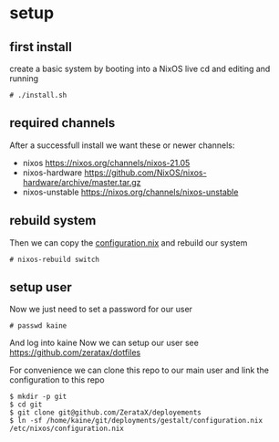 # setup

## first install
create a basic system by booting into a NixOS live cd and editing and running
```console
# ./install.sh
```

## required channels
After a successfull install we want these or newer channels:
 - nixos https://nixos.org/channels/nixos-21.05
 - nixos-hardware https://github.com/NixOS/nixos-hardware/archive/master.tar.gz
 - nixos-unstable https://nixos.org/channels/nixos-unstable

## rebuild system
Then we can copy the [configuration.nix](./configuration.nix) and rebuild our system
```console
# nixos-rebuild switch
```

## setup user
Now we just need to set a password for our user
```console
# passwd kaine
```

And log into kaine
Now we can setup our user see https://github.com/zeratax/dotfiles

For convenience we can clone this repo to our main user and link the configuration to this repo
```
$ mkdir -p git
$ cd git
$ git clone git@github.com/ZerataX/deployements
$ ln -sf /home/kaine/git/deployments/gestalt/configuration.nix /etc/nixos/configuration.nix
```
